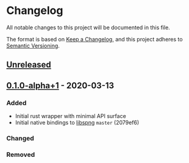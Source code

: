 # Changelog
All notable changes to this project will be documented in this file.

The format is based on [Keep a Changelog](https://keepachangelog.com/en/1.0.0/),
and this project adheres to [Semantic Versioning](https://semver.org/spec/v2.0.0.html).

## [Unreleased]

## [0.1.0-alpha+1] - 2020-03-13
### Added
- Initial rust wrapper with minimal API surface
- Initial native bindings to [libspng] `master` (2079ef6)

### Changed

### Removed

[Unreleased]: https://github.com/aloucks/spng-rs/compare/v0.1.0-alpha+1...HEAD

[0.3.0]: https://github.com/aloucks/spng-rs/compare/v0.2.0...v0.3.0
[0.2.0]: https://github.com/aloucks/spng-rs/compare/v0.1.0...v0.2.0
[0.1.0-alpha+1]: https://github.com/aloucks/spng-rs/releases/tag/v0.1.0-alpha+1

[libspng]: https://libspng.org
